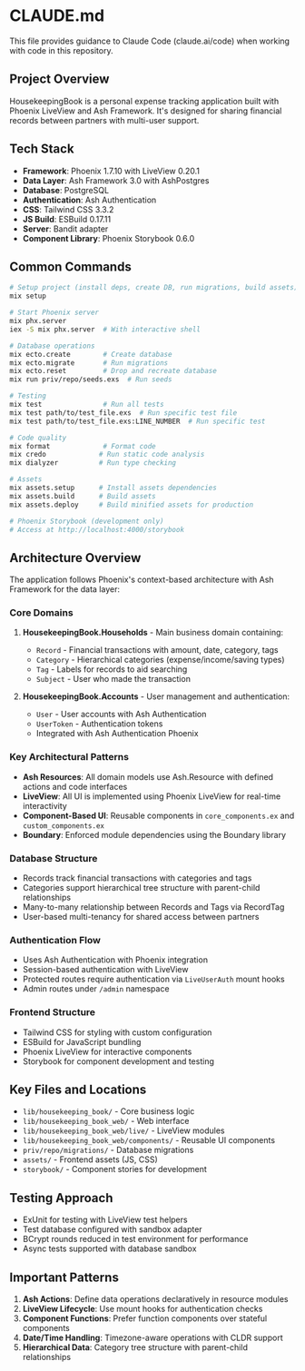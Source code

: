 # CLAUDE.md

This file provides guidance to Claude Code (claude.ai/code) when working with code in this repository.

## Project Overview

HousekeepingBook is a personal expense tracking application built with Phoenix LiveView and Ash Framework. It's designed for sharing financial records between partners with multi-user support.

## Tech Stack

- **Framework**: Phoenix 1.7.10 with LiveView 0.20.1
- **Data Layer**: Ash Framework 3.0 with AshPostgres
- **Database**: PostgreSQL
- **Authentication**: Ash Authentication
- **CSS**: Tailwind CSS 3.3.2
- **JS Build**: ESBuild 0.17.11
- **Server**: Bandit adapter
- **Component Library**: Phoenix Storybook 0.6.0

## Common Commands

```bash
# Setup project (install deps, create DB, run migrations, build assets)
mix setup

# Start Phoenix server
mix phx.server
iex -S mix phx.server  # With interactive shell

# Database operations
mix ecto.create        # Create database
mix ecto.migrate       # Run migrations
mix ecto.reset         # Drop and recreate database
mix run priv/repo/seeds.exs  # Run seeds

# Testing
mix test               # Run all tests
mix test path/to/test_file.exs  # Run specific test file
mix test path/to/test_file.exs:LINE_NUMBER  # Run specific test

# Code quality
mix format             # Format code
mix credo             # Run static code analysis
mix dialyzer          # Run type checking

# Assets
mix assets.setup      # Install assets dependencies
mix assets.build      # Build assets
mix assets.deploy     # Build minified assets for production

# Phoenix Storybook (development only)
# Access at http://localhost:4000/storybook
```

## Architecture Overview

The application follows Phoenix's context-based architecture with Ash Framework for the data layer:

### Core Domains

1. **HousekeepingBook.Households** - Main business domain containing:
   - `Record` - Financial transactions with amount, date, category, tags
   - `Category` - Hierarchical categories (expense/income/saving types)
   - `Tag` - Labels for records to aid searching
   - `Subject` - User who made the transaction

2. **HousekeepingBook.Accounts** - User management and authentication:
   - `User` - User accounts with Ash Authentication
   - `UserToken` - Authentication tokens
   - Integrated with Ash Authentication Phoenix

### Key Architectural Patterns

- **Ash Resources**: All domain models use Ash.Resource with defined actions and code interfaces
- **LiveView**: All UI is implemented using Phoenix LiveView for real-time interactivity
- **Component-Based UI**: Reusable components in `core_components.ex` and `custom_components.ex`
- **Boundary**: Enforced module dependencies using the Boundary library

### Database Structure

- Records track financial transactions with categories and tags
- Categories support hierarchical tree structure with parent-child relationships
- Many-to-many relationship between Records and Tags via RecordTag
- User-based multi-tenancy for shared access between partners

### Authentication Flow

- Uses Ash Authentication with Phoenix integration
- Session-based authentication with LiveView
- Protected routes require authentication via `LiveUserAuth` mount hooks
- Admin routes under `/admin` namespace

### Frontend Structure

- Tailwind CSS for styling with custom configuration
- ESBuild for JavaScript bundling
- Phoenix LiveView for interactive components
- Storybook for component development and testing

## Key Files and Locations

- `lib/housekeeping_book/` - Core business logic
- `lib/housekeeping_book_web/` - Web interface
- `lib/housekeeping_book_web/live/` - LiveView modules
- `lib/housekeeping_book_web/components/` - Reusable UI components
- `priv/repo/migrations/` - Database migrations
- `assets/` - Frontend assets (JS, CSS)
- `storybook/` - Component stories for development

## Testing Approach

- ExUnit for testing with LiveView test helpers
- Test database configured with sandbox adapter
- BCrypt rounds reduced in test environment for performance
- Async tests supported with database sandbox

## Important Patterns

1. **Ash Actions**: Define data operations declaratively in resource modules
2. **LiveView Lifecycle**: Use mount hooks for authentication checks
3. **Component Functions**: Prefer function components over stateful components
4. **Date/Time Handling**: Timezone-aware operations with CLDR support
5. **Hierarchical Data**: Category tree structure with parent-child relationships


